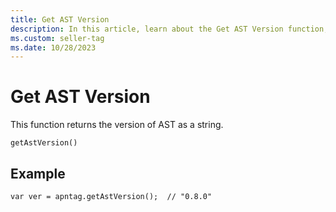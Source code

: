 ```yaml
---
title: Get AST Version
description: In this article, learn about the Get AST Version function, which provides the AST version as a string. Explore a detailed example that demonstrates its usage.
ms.custom: seller-tag 
ms.date: 10/28/2023
---
```


# Get AST Version

This function returns the version of AST as a string.

```
getAstVersion()
```

## Example

```
var ver = apntag.getAstVersion();  // "0.8.0"
```
